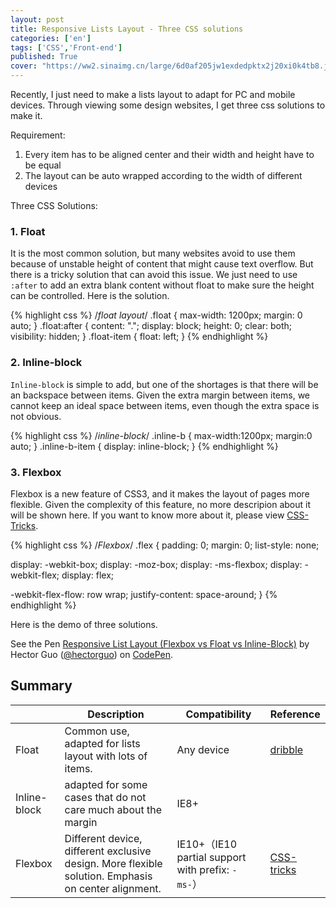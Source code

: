 ```yaml
---
layout: post
title: Responsive Lists Layout - Three CSS solutions
categories: ['en']
tags: ['CSS','Front-end']
published: True
cover: "https://ww2.sinaimg.cn/large/6d0af205jw1exdedpktx2j20xi0k4tb8.jpg"
---
```


Recently, I just need to make a lists layout to adapt for PC and mobile devices.
Through viewing some design websites, I get three css solutions to make it.

Requirement: 
1. Every item has to be aligned center and their width and height have to be equal
2. The layout can be auto wrapped according to the width of different devices

Three CSS Solutions:

### 1. Float

It is the most common solution, but many websites avoid to use them because of unstable height of content that might cause text overflow.
But there is a tricky solution that can avoid this issue. We just need to use `:after` to add an extra blank content without float to make sure the height can be controlled.
Here is the solution.

{% highlight css %}
/*float layout*/
.float {
  max-width: 1200px;
  margin: 0 auto;
}
.float:after {
  content: ".";
  display: block;
  height: 0;
  clear: both;
  visibility: hidden;
}
.float-item {
  float: left;
}
{% endhighlight %}

### 2. Inline-block

`Inline-block` is simple to add, but one of the shortages is that there will be an backspace between items. Given the extra margin between items, we cannot keep an ideal space between items, even though the extra space is not obvious.

{% highlight css %}
/*inline-block*/
.inline-b {
  max-width:1200px;
  margin:0 auto;
}
.inline-b-item {
  display: inline-block;
}
{% endhighlight %}

### 3. Flexbox

Flexbox is a new feature of CSS3, and it makes the layout of pages more flexible. Given the complexity of this feature, no more descripion about it will be shown here. If you want to know more about it, please view [CSS-Tricks](https://css-tricks.com/snippets/css/a-guide-to-flexbox/).

{% highlight css %}
/*Flexbox*/
.flex {
  padding: 0;
  margin: 0;
  list-style: none;
  
  display: -webkit-box;
  display: -moz-box;
  display: -ms-flexbox;
  display: -webkit-flex;
  display: flex;
  
  -webkit-flex-flow: row wrap;
  justify-content: space-around;
}
{% endhighlight %}

Here is the demo of three solutions.

<p data-height="653" data-theme-id="20354" data-slug-hash="BoZEyW" data-default-tab="result" data-user="hectorguo" class='codepen'>See the Pen <a href='http://codepen.io/hectorguo/pen/BoZEyW/'>Responsive List Layout (Flexbox vs Float vs Inline-Block)</a> by Hector Guo (<a href='http://codepen.io/hectorguo'>@hectorguo</a>) on <a href='http://codepen.io'>CodePen</a>.</p>
<script async src="//assets.codepen.io/assets/embed/ei.js"></script>

## Summary

|  | Description |  Compatibility | Reference |
| ------------- | ------------- | ------------- | ------------- |
| Float | Common use, adapted for lists layout with lots of items. | Any device | [dribble](dribbble.com) |
| Inline-block | adapted for some cases that do not care much about the margin | IE8+ |  |
| Flexbox | Different device, different exclusive design. More flexible solution. Emphasis on center alignment. | IE10+（IE10 partial support with prefix: `-ms-`）| [CSS-tricks](https://css-tricks.com/snippets/css/a-guide-to-flexbox/) |

